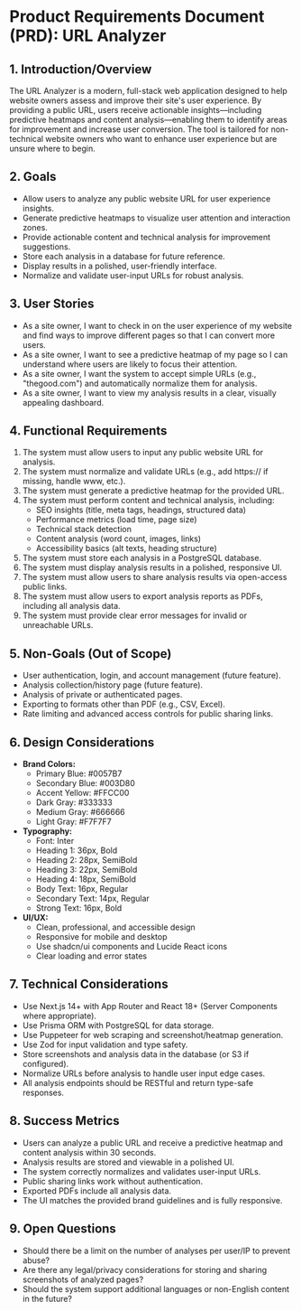 # Product Requirements Document (PRD): URL Analyzer

## 1. Introduction/Overview

The URL Analyzer is a modern, full-stack web application designed to help website owners assess and improve their site's user experience. By providing a public URL, users receive actionable insights—including predictive heatmaps and content analysis—enabling them to identify areas for improvement and increase user conversion. The tool is tailored for non-technical website owners who want to enhance user experience but are unsure where to begin.

## 2. Goals

- Allow users to analyze any public website URL for user experience insights.
- Generate predictive heatmaps to visualize user attention and interaction zones.
- Provide actionable content and technical analysis for improvement suggestions.
- Store each analysis in a database for future reference.
- Display results in a polished, user-friendly interface.
- Normalize and validate user-input URLs for robust analysis.

## 3. User Stories

- As a site owner, I want to check in on the user experience of my website and find ways to improve different pages so that I can convert more users.
- As a site owner, I want to see a predictive heatmap of my page so I can understand where users are likely to focus their attention.
- As a site owner, I want the system to accept simple URLs (e.g., "thegood.com") and automatically normalize them for analysis.
- As a site owner, I want to view my analysis results in a clear, visually appealing dashboard.

## 4. Functional Requirements

1. The system must allow users to input any public website URL for analysis.
2. The system must normalize and validate URLs (e.g., add https:// if missing, handle www, etc.).
3. The system must generate a predictive heatmap for the provided URL.
4. The system must perform content and technical analysis, including:
   - SEO insights (title, meta tags, headings, structured data)
   - Performance metrics (load time, page size)
   - Technical stack detection
   - Content analysis (word count, images, links)
   - Accessibility basics (alt texts, heading structure)
5. The system must store each analysis in a PostgreSQL database.
6. The system must display analysis results in a polished, responsive UI.
7. The system must allow users to share analysis results via open-access public links.
8. The system must allow users to export analysis reports as PDFs, including all analysis data.
9. The system must provide clear error messages for invalid or unreachable URLs.

## 5. Non-Goals (Out of Scope)

- User authentication, login, and account management (future feature).
- Analysis collection/history page (future feature).
- Analysis of private or authenticated pages.
- Exporting to formats other than PDF (e.g., CSV, Excel).
- Rate limiting and advanced access controls for public sharing links.

## 6. Design Considerations

- **Brand Colors:**
  - Primary Blue: #0057B7
  - Secondary Blue: #003D80
  - Accent Yellow: #FFCC00
  - Dark Gray: #333333
  - Medium Gray: #666666
  - Light Gray: #F7F7F7
- **Typography:**
  - Font: Inter
  - Heading 1: 36px, Bold
  - Heading 2: 28px, SemiBold
  - Heading 3: 22px, SemiBold
  - Heading 4: 18px, SemiBold
  - Body Text: 16px, Regular
  - Secondary Text: 14px, Regular
  - Strong Text: 16px, Bold
- **UI/UX:**
  - Clean, professional, and accessible design
  - Responsive for mobile and desktop
  - Use shadcn/ui components and Lucide React icons
  - Clear loading and error states

## 7. Technical Considerations

- Use Next.js 14+ with App Router and React 18+ (Server Components where appropriate).
- Use Prisma ORM with PostgreSQL for data storage.
- Use Puppeteer for web scraping and screenshot/heatmap generation.
- Use Zod for input validation and type safety.
- Store screenshots and analysis data in the database (or S3 if configured).
- Normalize URLs before analysis to handle user input edge cases.
- All analysis endpoints should be RESTful and return type-safe responses.

## 8. Success Metrics

- Users can analyze a public URL and receive a predictive heatmap and content analysis within 30 seconds.
- Analysis results are stored and viewable in a polished UI.
- The system correctly normalizes and validates user-input URLs.
- Public sharing links work without authentication.
- Exported PDFs include all analysis data.
- The UI matches the provided brand guidelines and is fully responsive.

## 9. Open Questions

- Should there be a limit on the number of analyses per user/IP to prevent abuse?
- Are there any legal/privacy considerations for storing and sharing screenshots of analyzed pages?
- Should the system support additional languages or non-English content in the future?
